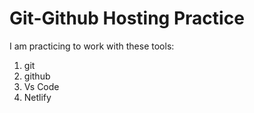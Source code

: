 # Git-Github Hosting Practice

I am practicing to work with these tools:

1. git
2. github
3. Vs Code
4. Netlify